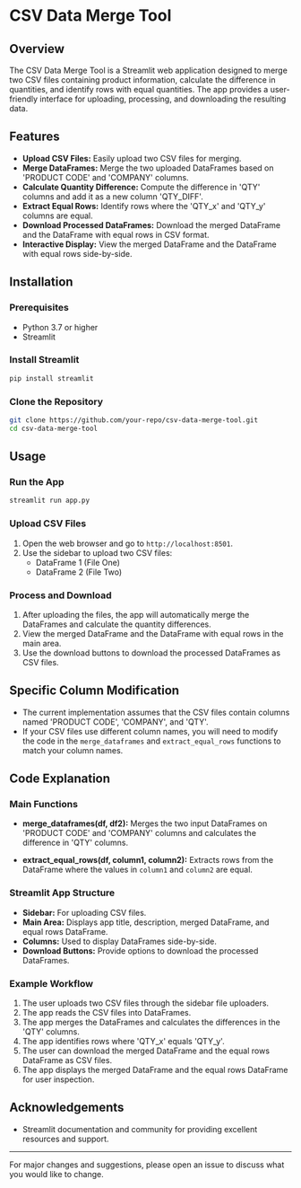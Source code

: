 
# CSV Data Merge Tool

## Overview

The CSV Data Merge Tool is a Streamlit web application designed to merge two CSV files containing product information, calculate the difference in quantities, and identify rows with equal quantities. The app provides a user-friendly interface for uploading, processing, and downloading the resulting data.

## Features

- **Upload CSV Files:** Easily upload two CSV files for merging.
- **Merge DataFrames:** Merge the two uploaded DataFrames based on 'PRODUCT CODE' and 'COMPANY' columns.
- **Calculate Quantity Difference:** Compute the difference in 'QTY' columns and add it as a new column 'QTY_DIFF'.
- **Extract Equal Rows:** Identify rows where the 'QTY_x' and 'QTY_y' columns are equal.
- **Download Processed DataFrames:** Download the merged DataFrame and the DataFrame with equal rows in CSV format.
- **Interactive Display:** View the merged DataFrame and the DataFrame with equal rows side-by-side.

## Installation

### Prerequisites

- Python 3.7 or higher
- Streamlit

### Install Streamlit

```bash
pip install streamlit
```

### Clone the Repository

```bash
git clone https://github.com/your-repo/csv-data-merge-tool.git
cd csv-data-merge-tool
```

## Usage

### Run the App

```bash
streamlit run app.py
```

### Upload CSV Files

1. Open the web browser and go to `http://localhost:8501`.
2. Use the sidebar to upload two CSV files:
   - DataFrame 1 (File One)
   - DataFrame 2 (File Two)

### Process and Download

1. After uploading the files, the app will automatically merge the DataFrames and calculate the quantity differences.
2. View the merged DataFrame and the DataFrame with equal rows in the main area.
3. Use the download buttons to download the processed DataFrames as CSV files.

## Specific Column Modification

- The current implementation assumes that the CSV files contain columns named 'PRODUCT CODE', 'COMPANY', and 'QTY'.
- If your CSV files use different column names, you will need to modify the code in the `merge_dataframes` and `extract_equal_rows` functions to match your column names.

## Code Explanation

### Main Functions

- **merge_dataframes(df, df2):** Merges the two input DataFrames on 'PRODUCT CODE' and 'COMPANY' columns and calculates the difference in 'QTY' columns.

- **extract_equal_rows(df, column1, column2):** Extracts rows from the DataFrame where the values in `column1` and `column2` are equal.

### Streamlit App Structure

- **Sidebar:** For uploading CSV files.
- **Main Area:** Displays app title, description, merged DataFrame, and equal rows DataFrame.
- **Columns:** Used to display DataFrames side-by-side.
- **Download Buttons:** Provide options to download the processed DataFrames.

### Example Workflow

1. The user uploads two CSV files through the sidebar file uploaders.
2. The app reads the CSV files into DataFrames.
3. The app merges the DataFrames and calculates the differences in the 'QTY' columns.
4. The app identifies rows where 'QTY_x' equals 'QTY_y'.
5. The user can download the merged DataFrame and the equal rows DataFrame as CSV files.
6. The app displays the merged DataFrame and the equal rows DataFrame for user inspection.

## Acknowledgements

- Streamlit documentation and community for providing excellent resources and support.

---

For major changes and suggestions, please open an issue to discuss what you would like to change.
